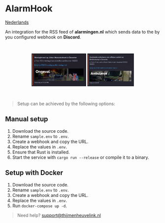 # AlarmHook

[Nederlands](https://github.com/ThijmenGThN/alarmhook)

An integration for the RSS feed of **alarmingen.nl** which sends data to the by you configured webhook on **Discord**.

<br/><div align="center">
  <img width="35.1%" src="assets/previews/ongeval.png">
  <img width="30%" src="assets/previews/ambulance.png">
</div><br/>

> Setup can be achieved by the following options:

## Manual setup

1. Download the source code.
2. Rename ` sample.env ` to ` .env `.
3. Create a webhook and copy the URL.
4. Replace the values in ` .env `.
5. Ensure that Rust is installed.
6. Start the service with ` cargo run --release ` or compile it to a binary.

## Setup with Docker

1. Download the source code.
2. Rename ` sample.env ` to ` .env `.
3. Create a webhook and copy the URL.
4. Replace the values in ` .env `.
5. Run `docker-compose up -d`.

> Need help? [support@thijmenheuvelink.nl](mailto:support@thijmenheuvelink.nl)
